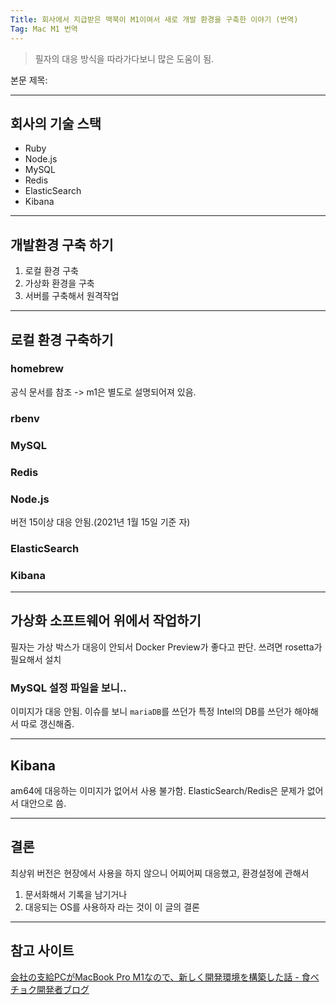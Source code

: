 ```yaml
---
Title: 회사에서 지급받은 맥북이 M1이여서 새로 개발 환경을 구축한 이야기 (번역)
Tag: Mac M1 번역
---
```



> 필자의 대응 방식을 따라가다보니 많은 도움이 됨.  

본문 제목: 
- - - -
## 회사의 기술 스택
* Ruby
* Node.js
* MySQL
* Redis
* ElasticSearch
* Kibana

- - - -
## 개발환경 구축 하기

1. 로컬 환경 구축
2. 가상화 환경을 구축
3. 서버를 구축해서 원격작업

- - - -
## 로컬 환경 구축하기
### homebrew
공식 문서를 참조 -> m1은 별도로 설명되어져 있음.
### rbenv
### MySQL
### Redis
### Node.js
버전 15이상 대응 안됨.(2021년 1월 15일 기준 자)
### ElasticSearch
### Kibana

- - - -
## 가상화 소프트웨어 위에서 작업하기
필자는 가상 박스가 대응이 안되서 Docker Preview가 좋다고 판단.
쓰려면 rosetta가 필요해서 설치

### MySQL 설정 파일을 보니..
이미지가 대응 안됨.
이슈를 보니  `mariaDB`를 쓰던가 특정 Intel의 DB를 쓰던가 해야해서 따로 갱신해줌.

- - - -
## Kibana
am64에 대응하는 이미지가 없어서 사용 불가함.
ElasticSearch/Redis은 문제가 없어서 대안으로 씀.

- - - -
## 결론
최상위 버전은 현장에서 사용을 하지 않으니 어찌어찌 대응했고,  환경설정에 관해서
1. 문서화해서 기록을 남기거나
2. 대응되는 OS를 사용하자
라는 것이 이 글의 결론
- - - -
## 참고 사이트
[会社の支給PCがMacBook Pro M1なので、新しく開発環境を構築した話 - 食べチョク開発者ブログ](https://tech.tabechoku.com/entry/2021/01/15/150103)
